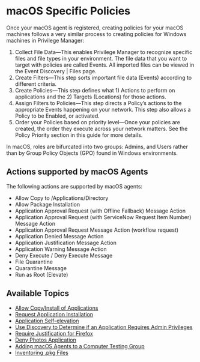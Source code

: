 [title]: # (macOS Specific Policies)
[tags]: # ( )
[priority]: # (6)
# macOS Specific Policies

Once your macOS agent is registered, creating policies for your macOS machines follows a very similar process to creating policies for Windows machines in Privilege Manager:

1. Collect File Data—This enables Privilege Manager to recognize specific files and file types in your environment. The file data that you want to target with policies are called Events. All imported files can be viewed in the Event Discovery | Files page.
1. Create Filters—This step sorts important file data (Events) according to different criteria.
1. Create Policies—This step defines what 1) Actions to perform on applications and the 2) Targets (Locations) for those actions.
1. Assign Filters to Policies—This step directs a Policy’s actions to the appropriate Events happening on your network. This step also allows a Policy to be Enabled, or activated.
1. Order your Policies based on priority level—Once your policies are created, the order they execute across your network matters. See the Policy Priority section in this guide for more details.

In macOS, roles are bifurcated into two groups: Admins, and Users rather than by Group Policy Objects (GPO) found in Windows environments.

## Actions supported by macOS Agents

The following actions are supported by macOS agents:

* Allow Copy to /Applications/Directory
* Allow Package Installation
* Application Approval Request (with Offline Fallback) Message Action
* Application Approval Request (with ServiceNow Request Item Number) Message Action
* Application Approval Request Message Action (workflow request)
* Application Denied Message Action
* Application Justification Message Action
* Application Warning Message Action
* Deny Execute / Deny Execute Message
* File Quarantine
* Quarantine Message
* Run as Root (Elevate)

## Available Topics

* [Allow Copy/Install of Applications](copy-install.md)
* [Request Application Installation](app-install-approval-request.md)
* [Application Self-elevation](self-elevation.md)
* [Use Discovery to Determine if an Application Requires Admin Privileges](determ-admin.md)
* [Require Justification for Firefox](justification-firefox.md)
* [Deny Photos Application](deny-photos.md)
* [Adding macOS Agents to a Computer Testing Group](app-testing-group.md)
* [Inventoring .pkg Files](inventory-pkg.md)
